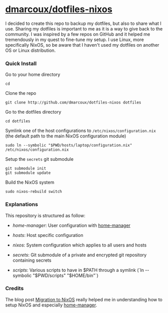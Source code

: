 # <a href="https://github.com/dmarcoux/dotfiles-nixos">dmarcoux/dotfiles-nixos</a>

I decided to create this repo to backup my dotfiles, but also to share what I
use. Sharing my dotfiles is important to me as it is a way to give back to the
community. I was inspired by a few repos on GitHub and it helped me tremendously
in my quest to fine-tune my setup. I use Linux, more specifically NixOS, so
be aware that I haven't used my dotfiles on another OS or Linux distribution.

### Quick Install

Go to your home directory

```
cd
```

Clone the repo

```
git clone http://github.com/dmarcoux/dotfiles-nixos dotfiles
```

Go to the dotfiles directory

```
cd dotfiles
```

Symlink one of the host configurations to `/etc/nixos/configuration.nix` (the
default path to the main NixOS configuration module)

```
sudo ln --symbolic "$PWD/hosts/laptop/configuration.nix" /etc/nixos/configuration.nix
```

Setup the `secrets` git submodule

```
git submodule init
git submodule update
```

Build the NixOS system

```
sudo nixos-rebuild switch
```

### Explanations

This repository is structured as follow:

- *home-manager*: User configuration with
  [home-manager](https://github.com/rycee/home-manager)

- *hosts*: Host specific configuration

- *nixos*: System configuration which applies to all users and hosts

- *secrets*: Git submodule of a private and encrypted git repository containing secrets

- *scripts*: Various scripts to have in $PATH through a symlink (`ln --symbolic "$PWD/scripts" "$HOME/bin"`)

### Credits

The blog post [Migration to NixOS](https://www.malloc47.com/migrating-to-nixos/)
really helped me in understanding how to setup NixOS and especially
[home-manager](https://github.com/rycee/home-manager).
